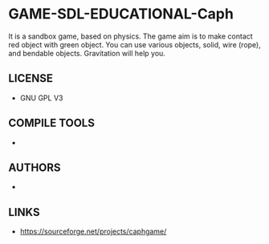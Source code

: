 # GAME-SDL-EDUCATIONAL-Caph
It is a sandbox game, based on physics. The game aim is to make contact red object with green object. You can use various objects, solid, wire (rope), and bendable objects. Gravitation will help you.

## LICENSE
* GNU GPL V3

## COMPILE TOOLS
* 
 
## AUTHORS
* 

## LINKS
* https://sourceforge.net/projects/caphgame/
